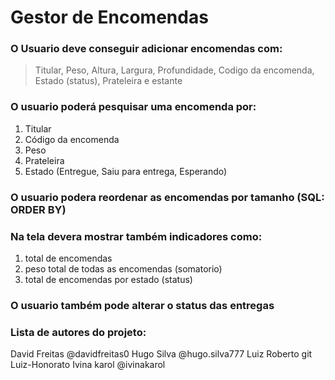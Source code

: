 # Gestor de Encomendas

### O Usuario deve conseguir adicionar encomendas com:
> Titular, Peso, Altura, Largura, Profundidade, Codigo da encomenda, Estado (status), Prateleira e estante

### O usuario poderá pesquisar uma encomenda por:
1. Titular
2. Código da encomenda
3. Peso
4. Prateleira
5. Estado (Entregue, Saiu para entrega, Esperando)

### O usuario podera reordenar as encomendas por tamanho (SQL: ORDER BY)

### Na tela devera mostrar também indicadores como:
1. total de encomendas
2. peso total de todas as encomendas (somatorio)
3. total de encomendas por estado (status)

### O usuario também pode alterar o status das entregas

### Lista de autores do projeto:
David Freitas @davidfreitas0
Hugo Silva @hugo.silva777
Luiz Roberto git Luiz-Honorato
Ivina karol @ivinakarol
